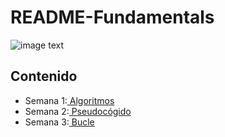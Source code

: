 # README-Fundamentals

![image text](https://uploads-ssl.webflow.com/5eb2f56932c3562feab232e3/5f73550d00249e7e96c9f3de_Logo.png 'corecodeio')

## Contenido

* Semana 1:[ Algoritmos](https://github.com/CharlesEDG/README-Fundamentals/blob/main/src/Semana1.md)  
* Semana 2:[ Pseudocógido](https://github.com/CharlesEDG/README-Fundamentals/blob/main/src/Semana2.md)  
* Semana 3:[ Bucle]()
